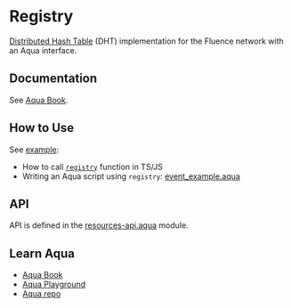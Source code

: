 # Registry

[Distributed Hash Table](https://en.wikipedia.org/wiki/Distributed_hash_table) (DHT) implementation for the Fluence network with an Aqua interface.

## Documentation
See [Aqua Book](https://fluence.dev/aqua-book/libraries/registry).

## How to Use

See [example](./example):
- How to call [`registry`](./example/src/example.ts) function in TS/JS
- Writing an Aqua script using `registry`: [event_example.aqua](./example/src/aqua/event_example.aqua)

## API

API is defined in the [resources-api.aqua](./aqua/resources-api.aqua) module.

## Learn Aqua

* [Aqua Book](https://fluence.dev/aqua-book/)
* [Aqua Playground](https://github.com/fluencelabs/aqua-playground)
* [Aqua repo](https://github.com/fluencelabs/aqua)
